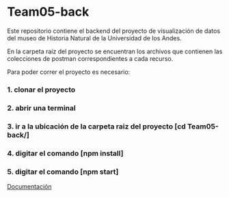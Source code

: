 # Team05-back

Este repositorio contiene el backend del proyecto de visualización de datos del museo de Historia Natural de la Universidad de los Andes.

En la carpeta raíz del proyecto se encuentran los archivos que contienen las colecciones de postman correspondientes a cada recurso.

Para poder correr el proyecto es necesario:
### 1. clonar el proyecto
### 2. abrir una terminal
### 3. ir a la ubicación de la carpeta raiz del proyecto [cd Team05-back/]
### 4. digitar el comando [npm install]
### 5. digitar el comando [npm start]

[Documentación](https://documenter.getpostman.com/view/6824412/S11LsxcA#0a707831-c26a-462b-8b92-0b35fb93402c)
